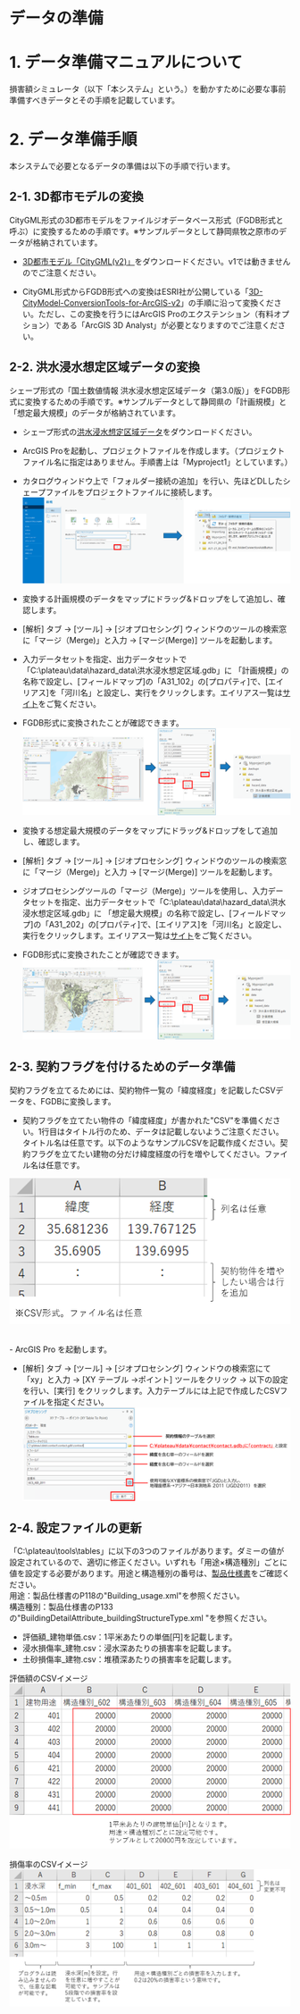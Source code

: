 # データの準備

# 1. データ準備マニュアルについて

損害額シミュレータ（以下「本システム」という。）を動かすために必要な事前準備すべきデータとその手順を記載しています。


# 2. データ準備手順

本システムで必要となるデータの準備は以下の手順で行います。



## 2-1. 3D都市モデルの変換
CityGML形式の3D都市モデルをファイルジオデータベース形式（FGDB形式と呼ぶ）に変換するための手順です。※サンプルデータとして静岡県牧之原市のデータが格納されています。

- [3D都市モデル「CityGML(v2)」](https://www.geospatial.jp/ckan/dataset/plateau)をダウンロードください。v1では動きませんのでご注意ください。

- CityGML形式からFGDB形式への変換はESRI社が公開している「[3D-CityModel-ConversionTools-for-ArcGIS-v2](https://github.com/EsriJapan/3D-CityModel-ConversionTools-for-ArcGIS-v2)」の手順に沿って変換ください。ただし、この変換を行うにはArcGIS Proのエクステンション（有料オプション）である「ArcGIS 3D Analyst」が必要となりますのでご注意ください。



## 2-2. 洪水浸水想定区域データの変換
シェープ形式の「国土数値情報 洪水浸水想定区域データ（第3.0版）」をFGDB形式に変換するための手順です。※サンプルデータとして静岡県の「計画規模」と「想定最大規模」のデータが格納されています。

- シェープ形式の[洪水浸水想定区域データ](https://nlftp.mlit.go.jp/ksj/gml/datalist/KsjTmplt-A31-v3_0.html)をダウンロードください。

- ArcGIS Proを起動し、プロジェクトファイルを作成します。（プロジェクトファイル名に指定はありません。手順書上は「Myproject1」としています。）

- カタログウィンドウ上で「フォルダー接続の追加」を行い、先ほどDLしたシェープファイルをプロジェクトファイルに接続します。<br>
![](../resources/dataMan/dataMan_001.png)

- 変換する計画規模のデータをマップにドラッグ&ドロップをして追加し、確認します。

- [解析] タブ → [ツール] → [ジオプロセシング] ウィンドウのツールの検索窓に「マージ（Merge)」と入力 → [マージ(Merge)] ツールを起動します。

- 入力データセットを指定、出力データセットで「C:\plateau\data\hazard_data\洪水浸水想定区域.gdb」に 「計画規模」の名称で設定し、[フィールドマップ]の「A31_102」の[プロパティ]で、[エイリアス]を「河川名」と設定し、実行をクリックします。エイリアス一覧は[サイト](https://nlftp.mlit.go.jp/ksj/gml/datalist/KsjTmplt-A31-v3_0.html)をご覧ください。

- FGDB形式に変換されたことが確認できます。<br>
![](../resources/dataMan/dataMan_002.png)

- 変換する想定最大規模のデータをマップにドラッグ&ドロップをして追加し、確認します。

- [解析] タブ → [ツール] → [ジオプロセシング] ウィンドウのツールの検索窓に「マージ（Merge)」と入力 → [マージ(Merge)] ツールを起動します。

- ジオプロセシングツールの「マージ（Merge)」ツールを使用し、入力データセットを指定、出力データセットで「C:\plateau\data\hazard_data\洪水浸水想定区域.gdb」に 「想定最大規模」の名称で設定し、[フィールドマップ]の「A31_202」の[プロパティ]で、[エイリアス]を「河川名」と設定し、実行をクリックします。エイリアス一覧は[サイト](https://nlftp.mlit.go.jp/ksj/gml/datalist/KsjTmplt-A31-v3_0.html)をご覧ください。

- FGDB形式に変換されたことが確認できます。<br>
![](../resources/dataMan/dataMan_003.png)



## 2-3. 契約フラグを付けるためのデータ準備
契約フラグを立てるためには、契約物件一覧の「緯度経度」を記載したCSVデータを、FGDBに変換します。

- 契約フラグを立てたい物件の「緯度経度」が書かれた"CSV"を準備ください。1行目はタイトル行のため、データは記載しないようご注意ください。タイトル名は任意です。以下のようなサンプルCSVを記載作成ください。契約フラグを立てたい建物の分だけ緯度経度の行を増やしてください。ファイル名は任意です。<br>

![](../resources/dataMan/dataMan_009.png)

<br>
- ArcGIS Pro を起動します。

- [解析] タブ → [ツール] → [ジオプロセシング] ウィンドウの検索窓にて「xy」と入力 → [XY テーブル →ポイント] ツールをクリック → 以下の設定を行い、[実行] をクリックします。入力テーブルには上記で作成したCSVファイルを指定ください。<br>
![](../resources/dataMan/dataMan_005.png)



## 2-4. 設定ファイルの更新
「C:\plateau\tools\tables」に以下の3つのファイルがあります。ダミーの値が設定されているので、適切に修正ください。いずれも「用途×構造種別」ごとに値を設定する必要があります。用途と構造種別の番号は、[製品仕様書](https://www.mlit.go.jp/plateau/file/libraries/doc/plateau_doc_0001_ver03.pdf)をご確認ください。<br>
用途：製品仕様書のP118の"Building_usage.xml"を参照ください。<br>
構造種別：製品仕様書のP133の"BuildingDetailAttribute_buildingStructureType.xml "を参照ください。<br>

- 評価額_建物単価.csv：1平米あたりの単価[円]を記載します。
- 浸水損傷率_建物.csv：浸水深あたりの損害率を記載します。
- 土砂損傷率_建物.csv：堆積深あたりの損害率を記載します。<br>

評価額のCSVイメージ<br>
![](../resources/dataMan/dataMan_007.png)

損傷率のCSVイメージ<br>
![](../resources/dataMan/dataMan_008.png)
